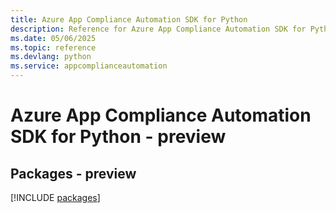 ```yaml
---
title: Azure App Compliance Automation SDK for Python
description: Reference for Azure App Compliance Automation SDK for Python
ms.date: 05/06/2025
ms.topic: reference
ms.devlang: python
ms.service: appcomplianceautomation
---
```

# Azure App Compliance Automation SDK for Python - preview
## Packages - preview
[!INCLUDE [packages](app-compliance-automation-index.md)]